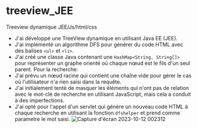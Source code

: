 # treeview_JEE
Treeview dynamique JEE/Js/html/css
- J'ai développé une TreeView dynamique en utilisant Java EE (JEE).
- J'ai implémenté un algorithme DFS pour générer du code HTML avec des balises `<ul>` et `<li>`.
- J'ai créé une classe Java contenant une `HashMap<String, String[]>` pour représenter un graphe orienté où chaque nœud est le fils d'un seul parent.
  Pour la recherche:
- J'ai prévu un nœud racine qui contient une chaîne vide pour gérer le cas où l'utilisateur n'a rien saisi dans la requête.
- J'ai initialement tenté de masquer les éléments qui n'ont pas de relation avec le mot-clé de recherche en utilisant JavaScript, mais cela a conduit à des imperfections.
- J'ai opté pour l'appel d'un servlet qui génère un nouveau code HTML à chaque recherche en utilisant la fonction `dfshelper` et prend comme parametre le mot saisi.
![Capture d'écran 2023-10-12 002312](https://github.com/Farah-frija/treeview_JEE/assets/103389967/07510b98-1b78-4366-b81f-1d2ef413485e)

